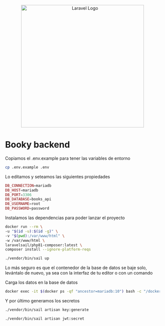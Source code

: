 <p align="center"><a href="https://laravel.com" target="_blank"><img src="https://raw.githubusercontent.com/laravel/art/master/logo-lockup/5%20SVG/2%20CMYK/1%20Full%20Color/laravel-logolockup-cmyk-red.svg" width="400" alt="Laravel Logo"></a></p>

# Booky backend

Copiamos el .env.example para tener las variables de entorno

```bash
cp .env.example .env
```

Lo editamos y seteamos las siguientes propiedades

```php
DB_CONNECTION=mariadb
DB_HOST=mariadb
DB_PORT=3306
DB_DATABASE=books_api
DB_USERNAME=root
DB_PASSWORD=password
```

Instalamos las dependencias para poder lanzar el proyecto

```bash
docker run --rm \
-u "$(id -u):$(id -g)" \
-v "$(pwd):/var/www/html" \
-w /var/www/html \
laravelsail/php81-composer:latest \
composer install --ignore-platform-reqs
```

```bash
./vendor/bin/sail up
```

Lo más seguro es que el contenedor de la base de datos se baje solo, levántalo de nuevo, ya sea con la interfaz de tu editor o con un comando

Carga los datos en la base de datos

```bash
docker exec -it $(docker ps -qf "ancestor=mariadb:10") bash -c "/docker-entrypoint-initdb.d/init.sh"
```

Y por último generamos los secretos

```bash
./vendor/bin/sail artisan key:generate
```

```bash
./vendor/bin/sail artisan jwt:secret
```
